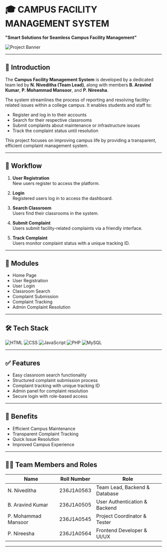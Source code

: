 # 🎓 CAMPUS FACILITY MANAGEMENT SYSTEM

**"Smart Solutions for Seamless Campus Facility Management"**

![Project Banner](./snapshots/banner.png)

---

## 📌 Introduction

The **Campus Facility Management System** is developed by a dedicated team led by **N. Niveditha (Team Lead)**, along with members **B. Aravind Kumar**, **P. Mohammad Mansoor**, and **P. Nireesha**. 

The system streamlines the process of reporting and resolving facility-related issues within a college campus. It enables students and staff to:

- Register and log in to their accounts  
- Search for their respective classrooms  
- Submit complaints about maintenance or infrastructure issues  
- Track the complaint status until resolution  

This project focuses on improving campus life by providing a transparent, efficient complaint management system.

---

## 🔄 Workflow

1. **User Registration**  
   New users register to access the platform.

2. **Login**  
   Registered users log in to access the dashboard.

3. **Search Classroom**  
   Users find their classrooms in the system.

4. **Submit Complaint**  
   Users submit facility-related complaints via a friendly interface.

5. **Track Complaint**  
   Users monitor complaint status with a unique tracking ID.

---

## 📲 Modules

- Home Page  
- User Registration  
- User Login  
- Classroom Search  
- Complaint Submission  
- Complaint Tracking  
- Admin Complaint Resolution

---

## 🛠️ Tech Stack

![HTML](https://img.shields.io/badge/HTML-5E5E5E?style=for-the-badge&logo=html5&logoColor=E34F26)
![CSS](https://img.shields.io/badge/CSS-5E5E5E?style=for-the-badge&logo=css3&logoColor=1572B6)
![JavaScript](https://img.shields.io/badge/JavaScript-5E5E5E?style=for-the-badge&logo=javascript&logoColor=F7DF1E)
![PHP](https://img.shields.io/badge/PHP-5E5E5E?style=for-the-badge&logo=php&logoColor=777BB4)
![MySQL](https://img.shields.io/badge/MySQL-5E5E5E?style=for-the-badge&logo=mysql&logoColor=4479A1)

---

## ✅ Features

- Easy classroom search functionality  
- Structured complaint submission process  
- Complaint tracking with unique tracking ID  
- Admin panel for complaint resolution  
- Secure login with role-based access

---

## 🎯 Benefits

- Efficient Campus Maintenance  
- Transparent Complaint Tracking  
- Quick Issue Resolution  
- Improved Campus Experience

---

## 👨‍💻 Team Members and Roles

| Name               | Roll Number   | Role                            |
|--------------------|---------------|--------------------------------|
| N. Niveditha       | 236J1A0563    | Team Lead, Backend & Database   |
| B. Aravind Kumar   | 236J1A0505    | User Authentication & Backend   |
| P. Mohammad Mansoor| 236J1A0545    | Project Coordinator & Tester    |
| P. Nireesha        | 236J1A0564    | Frontend Developer & UI/UX      |

---
